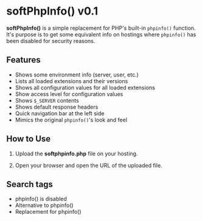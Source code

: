 # softPhpInfo() v0.1

**softPhpInfo()** is a simple replacement for PHP's built-in `phpinfo()` function. It's purpose is to get some equivalent info on hostings where `phpinfo()` has been disabled for security reasons.

## Features

* Shows some environment info (server, user, etc.)
* Lists all loaded extensions and their versions
* Shows all configuration values for all loaded extensions
* Show access level for configuration values
* Shows `$_SERVER` contents
* Shows default response headers
* Quick navigation bar at the left side
* Mimics the original `phpinfo()`'s look and feel

## How to Use

1. Upload the **softphpinfo.php** file on your hosting.

2. Open your browser and open the URL of the uploaded file.

## Search tags

* phpinfo() is disabled
* Alternative to phpinfo()
* Replacement for phpinfo()

